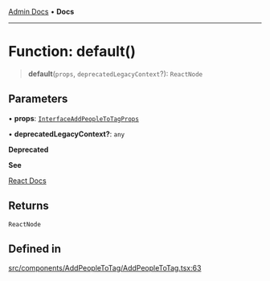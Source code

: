 [Admin Docs](/) • **Docs**

***

# Function: default()

> **default**(`props`, `deprecatedLegacyContext`?): `ReactNode`

## Parameters

• **props**: [`InterfaceAddPeopleToTagProps`](../interfaces/InterfaceAddPeopleToTagProps.md)

• **deprecatedLegacyContext?**: `any`

**Deprecated**

**See**

[React Docs](https://legacy.reactjs.org/docs/legacy-context.html#referencing-context-in-lifecycle-methods)

## Returns

`ReactNode`

## Defined in

[src/components/AddPeopleToTag/AddPeopleToTag.tsx:63](https://github.com/PalisadoesFoundation/talawa-admin/blob/main/src/components/AddPeopleToTag/AddPeopleToTag.tsx#L63)

